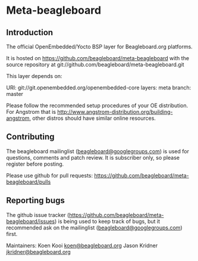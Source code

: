 Meta-beagleboard
================================

Introduction
-------------------------

The official OpenEmbedded/Yocto BSP layer for Beagleboard.org platforms.

It is hosted on https://github.com/beagleboard/meta-beagleboard with the source repository at git://github.com/beagleboard/meta-beagleboard.git

This layer depends on:

URI: git://git.openembedded.org/openembedded-core
layers: meta
branch: master


Please follow the recommended setup procedures of your OE distribution. For Angstrom that is http://www.angstrom-distribution.org/building-angstrom, other distros should have similar online resources.


Contributing
-------------------------

The beagleboard mailinglist (beagleboard@googlegroups.com) is used for questions, comments and patch review. It is subscriber only, so please register before posting.

Please use github for pull requests: https://github.com/beagleboard/meta-beagleboard/pulls

Reporting bugs
-------------------------

The github issue tracker (https://github.com/beagleboard/meta-beagleboard/issues) is being used to keep track of bugs, but it recommended ask on the mailinglist (beagleboard@googlegroups.com) first.

Maintainers: Koen Kooi <koen@beagleboard.org>
             Jason Kridner <jkridner@beagleboard.org>
